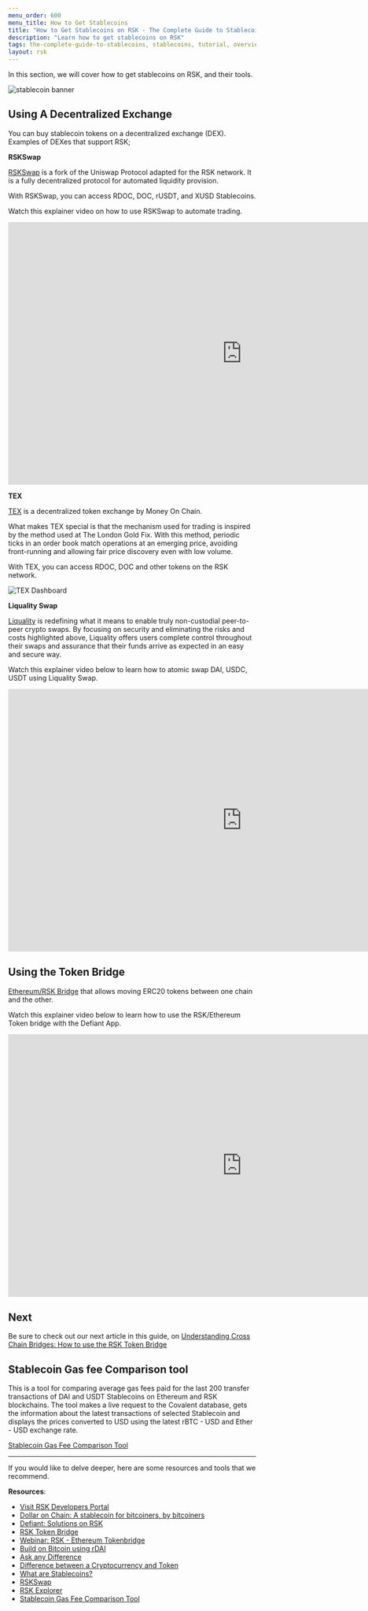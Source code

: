 ```yaml
---
menu_order: 600
menu_title: How to Get Stablecoins
title: "How to Get Stablecoins on RSK - The Complete Guide to Stablecoins"
description: "Learn how to get stablecoins on RSK"
tags: the-complete-guide-to-stablecoins, stablecoins, tutorial, overview, guides, tokens, defiant, tokenbridge, cross-chain, bridge, web3, bitcoin, rsk, peer-to-peer, blockchain
layout: rsk
---
```


In this section, we will cover how to get stablecoins on RSK, and their tools.

![stablecoin banner](/assets/img/guides/stablecoin/stablecoin-overview-banner.jpg)

## Using A Decentralized Exchange

You can buy stablecoin tokens on a decentralized exchange (DEX). Examples of DEXes that support RSK;

**RSKSwap**

[RSKSwap](https://app.rskswap.com/swap) is a fork of the Uniswap Protocol adapted for the RSK network. It is a fully decentralized protocol for automated liquidity provision.

With RSKSwap, you can access RDOC, DOC, rUSDT, and XUSD Stablecoins.

Watch this explainer video on how to use RSKSwap to automate trading.

<div class="video-container">
  <iframe width="949" height="534" src="https://youtube.com/embed/cLKZSH7gqxI"   frameborder="0" allow="accelerometer; autoplay; encrypted-media; gyroscope; picture-in-picture" allowfullscreen></iframe>
</div>

**TEX**

[TEX](https://tex.moneyonchain.com/) is a decentralized token exchange by Money On Chain.

What makes TEX special is that the mechanism used for trading is inspired by the method used at The London Gold Fix.  With this method, periodic ticks in an order book match operations at an emerging price, avoiding front-running and allowing fair price discovery even with low volume.

With TEX, you can access RDOC, DOC and other tokens on the RSK network.

![TEX Dashboard](/assets/img/guides/stablecoin/tex-dashboard.png)

**Liquality Swap**

[Liquality](https://liquality.io/atomic-swap-dapp.html) is redefining what it means to enable truly non-custodial peer-to-peer crypto swaps. By focusing on security and eliminating the risks and costs highlighted above, Liquality offers users complete control throughout their swaps and assurance that their funds arrive as expected in an easy and secure way.

Watch this explainer video below to learn how to atomic swap DAI, USDC, USDT using Liquality Swap.

<div class="video-container">
  <iframe width="949" height="534" src="https://youtube.com/embed/G8zcvEy2Ccw"   frameborder="0" allow="accelerometer; autoplay; encrypted-media; gyroscope; picture-in-picture" allowfullscreen></iframe>
</div>

## Using the Token Bridge

[Ethereum/RSK Bridge](https://developers.rsk.co/tools/tokenbridge/) that allows moving ERC20 tokens between one chain and the other.

Watch this explainer video below to learn how to use the RSK/Ethereum Token bridge with the Defiant App.

<div class="video-container">
  <iframe width="949" height="534" src="https://youtube.com/embed/rjxuQnJ-jv0"   frameborder="0" allow="accelerometer; autoplay; encrypted-media; gyroscope; picture-in-picture" allowfullscreen></iframe>
</div>

## Next

Be sure to check out our next article in this guide,
on [Understanding Cross Chain Bridges: How to use the RSK Token Bridge](/guides/stablecoin/how-to-use-rsk-tokenbridge/)

## Stablecoin Gas fee Comparison tool 

This is a tool for comparing average gas fees paid for the last 200 transfer transactions of DAI and USDT Stablecoins on Ethereum and RSK blockchains. The tool makes a live request to the Covalent database, gets the information about the latest transactions of selected Stablecoin and displays the prices converted to USD using the latest rBTC - USD and Ether - USD exchange rate.

[Stablecoin Gas Fee Comparison Tool](https://stablecoins.rsk.co)

----

If you would like to delve deeper, here are some resources and tools that we recommend.

**Resources**:

- [Visit RSK Developers Portal](https://github.com/rsksmart/devportal) 
- [Dollar on Chain: A stablecoin for bitcoiners, by bitcoiners](https://moneyonchain.com/blog/dollar-on-chain-chain-a-bitcoin-stablecoin-by-bitcoiners/)
- [Defiant: Solutions on RSK](https://developers.rsk.co/solutions/defiant/)
- [RSK Token Bridge](https://tokenbridge.rsk.co/)
- [Webinar: RSK - Ethereum Tokenbridge](https://youtu.be/3ZOvpLE3MvM)
- [Build on Bitcoin using rDAI](https://youtu.be/2yApyI9Zvu8)
- [Ask any Difference](https://askanydifference.com/)
- [Difference between a Cryptocurrency and Token](https://developers.rsk.co/kb/get-crypto-on-rsk/cryptocurrency-vs-token/)
- [What are Stablecoins?](https://youtu.be/JHzyQS1rc_s)
- [RSKSwap](https://app.rskswap.com/swap)
- [RSK Explorer](https://explorer.rsk.co/)
- [Stablecoin Gas Fee Comparison Tool](/guides/stablecoin/stablecoin-on-bitcoin/#stablecoin-gas-fee-comparison-tool)